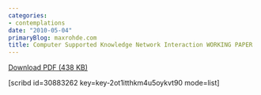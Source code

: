 ```yaml
---
categories:
- contemplations
date: "2010-05-04"
primaryBlog: maxrohde.com
title: Computer Supported Knowledge Network Interaction WORKING PAPER
---
```


[Download PDF (438 KB)](http://dl.dropbox.com/u/957046/InstantLinnk/Knowledge_Netwo/Publications/Work_In_Progress/Computer_Suppor/Computer_Supported_Knowledge_Interaction_WORKING_PAPER.pdf)

\[scribd id=30883262 key=key-2ot1itthkm4u5oykvt90 mode=list\]